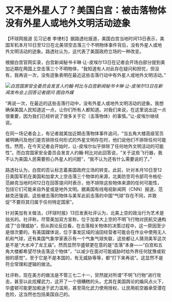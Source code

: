 # 又不是外星人了？美国白宫：被击落物体没有外星人或地外文明活动迹象

【环球网报道 见习记者
李律杉】据路透社报道，美国白宫当地时间13日表示，美国军机本月10日至12日在北美领空击落三个不明物体事件背后，没有外星人或地外文明活动的迹象。路透社认为，这代表了美国政府立场的一种改变。

根据白宫官网实录，白宫新闻秘书卡琳·让-皮埃尔13日在记者会开场白部分提到美加近期在两国上空击落三个不明物体，“我知道有人对此存在疑问和担忧，但没有，我再说一次，没有迹象表明在最近这些击落行动中有外星人或地外文明活动。”

![](https://inews.gtimg.com/newsapp_bt/0/15664225468/1000)_白宫国家安全委员会发言人约翰·柯比与白宫新闻秘书卡琳·让-皮埃尔13日在新闻发布会上回答记者提问
图自外媒_

“再说一次，在最近的这些击落行动中，没有外星人或地外文明活动的迹象。我想确保美国人民知道这一点，让你们所有人都知道。对我们来说，在这里说出这一点很重要，因为我们已经听说了很多关于它（击落物体）的事情。”让-皮埃尔继续说。

在同一场记者会上，有记者就美加近期击落物体事件追问，“当五角大楼高级官员被明确问及他们是否排除任何形式的外星文明存在时，他们说他们不排除任何可能性。然而，在今天记者会开始时，让-皮埃尔似乎排除了任何地外文明活动的可能性”。而白宫国家安全委员会发言人约翰·柯比对此回答说，“关于这些飞行器，我不认为美国人民需要担心外星人的问题”，“我不认为还有什么需要说的了。”

路透社认为，白宫的否认标志着美国政府立场的转变。此前，针对本月10日至12日美国军机在美国和加拿大上空击落三个物体的来源，北美防空司令部司令格伦‧范赫克当地时间12日在回答提问时表示，他不排除这些物体来源的任何可能性，包括它们可能来自外星或是地外文明。据美国有线电视新闻网（CNN）报道，范赫克还强调，这些被击落的物体与美军此前击落的中国“气球”存在不同，并敦促“不要将其归属于任何特定国家”。

针对美加有关做法，《环球时报》13日发表社评认为，北美上空的政治行为艺术是拙劣的。社评称，尽管美加双方宣称，位于加拿大上空的不明飞行物对民航交通构成了“合理威胁”，但从舆论反应看，在击落相关物体的决策过程中，这一原因至少是很次要的。有美国媒体说，位于事发区域的油田经营者可能会在作业中使用无人机和气球，还有美国气象学家表示有一个气象气球失联，这些都让人猜测美军这次是不是“大水冲了龙王庙”。然而显然华盛顿更在意的是“击落”本身——“白宫和五角大楼都希望尽快击落这个物体”，“以减少在面对可能威胁时给外界任何犹豫或软弱的感觉”。至于它是不是本国的，有无威胁等等，都“打下来再说”。这显然不是符合常理和逻辑的做法。

社评称，现在美方的做法是不管三七二十一，贸然就对所谓“不明飞行物”进行攻击，甚至以此炫耀武力，这开了一个很糟糕的头。尤其在美国舆论的煽风点火下，华盛顿可能更加痴迷于武力滥用，甚至简化武力使用授权，让民用航空器承受潜在危险，这当然也包括美国自己的。

